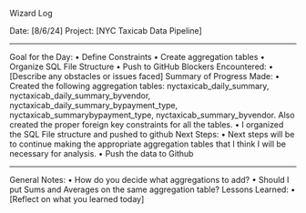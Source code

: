 Wizard Log

Date: [8/6/24]
Project: [NYC Taxicab Data Pipeline]
________________________________________
Goal for the Day:
•	Define Constraints
•	Create aggregation tables
•	Organize SQL File Structure
•	Push to GitHub
Blockers Encountered:
•	[Describe any obstacles or issues faced]
Summary of Progress Made:
•	Created the following aggregation tables: nyctaxicab_daily_summary, nyctaxicab_daily_summary_byvendor, nyctaxicab_daily_summary_bypayment_type, nyctaxicab_summarybypayment_type, nyctaxicab_summary_byvendor. Also created the proper foreign key constraints for all the tables.
•	I organized the SQL File structure and pushed to github
Next Steps:
•	Next steps will be to continue making the appropriate aggregation tables that I think I will be necessary for analysis.
•	Push the data to Github
________________________________________
General Notes:
•	How do you decide what aggregations to add?
•	Should I put Sums and Averages on the same aggregation table?
Lessons Learned:
•	[Reflect on what you learned today]